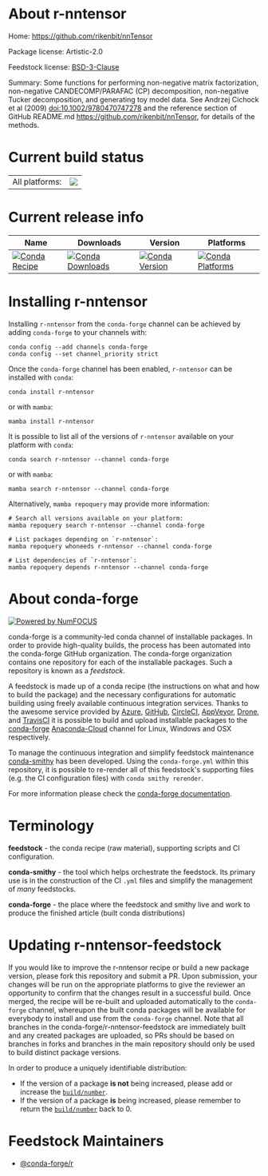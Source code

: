 About r-nntensor
================

Home: https://github.com/rikenbit/nnTensor

Package license: Artistic-2.0

Feedstock license: [BSD-3-Clause](https://github.com/conda-forge/r-nntensor-feedstock/blob/main/LICENSE.txt)

Summary: Some functions for performing non-negative matrix factorization, non-negative CANDECOMP/PARAFAC (CP) decomposition, non-negative Tucker decomposition, and generating toy model data. See Andrzej Cichock et al (2009) <doi:10.1002/9780470747278> and the reference section of GitHub README.md <https://github.com/rikenbit/nnTensor>, for details of the methods.

Current build status
====================


<table><tr><td>All platforms:</td>
    <td>
      <a href="https://dev.azure.com/conda-forge/feedstock-builds/_build/latest?definitionId=7423&branchName=main">
        <img src="https://dev.azure.com/conda-forge/feedstock-builds/_apis/build/status/r-nntensor-feedstock?branchName=main">
      </a>
    </td>
  </tr>
</table>

Current release info
====================

| Name | Downloads | Version | Platforms |
| --- | --- | --- | --- |
| [![Conda Recipe](https://img.shields.io/badge/recipe-r--nntensor-green.svg)](https://anaconda.org/conda-forge/r-nntensor) | [![Conda Downloads](https://img.shields.io/conda/dn/conda-forge/r-nntensor.svg)](https://anaconda.org/conda-forge/r-nntensor) | [![Conda Version](https://img.shields.io/conda/vn/conda-forge/r-nntensor.svg)](https://anaconda.org/conda-forge/r-nntensor) | [![Conda Platforms](https://img.shields.io/conda/pn/conda-forge/r-nntensor.svg)](https://anaconda.org/conda-forge/r-nntensor) |

Installing r-nntensor
=====================

Installing `r-nntensor` from the `conda-forge` channel can be achieved by adding `conda-forge` to your channels with:

```
conda config --add channels conda-forge
conda config --set channel_priority strict
```

Once the `conda-forge` channel has been enabled, `r-nntensor` can be installed with `conda`:

```
conda install r-nntensor
```

or with `mamba`:

```
mamba install r-nntensor
```

It is possible to list all of the versions of `r-nntensor` available on your platform with `conda`:

```
conda search r-nntensor --channel conda-forge
```

or with `mamba`:

```
mamba search r-nntensor --channel conda-forge
```

Alternatively, `mamba repoquery` may provide more information:

```
# Search all versions available on your platform:
mamba repoquery search r-nntensor --channel conda-forge

# List packages depending on `r-nntensor`:
mamba repoquery whoneeds r-nntensor --channel conda-forge

# List dependencies of `r-nntensor`:
mamba repoquery depends r-nntensor --channel conda-forge
```


About conda-forge
=================

[![Powered by
NumFOCUS](https://img.shields.io/badge/powered%20by-NumFOCUS-orange.svg?style=flat&colorA=E1523D&colorB=007D8A)](https://numfocus.org)

conda-forge is a community-led conda channel of installable packages.
In order to provide high-quality builds, the process has been automated into the
conda-forge GitHub organization. The conda-forge organization contains one repository
for each of the installable packages. Such a repository is known as a *feedstock*.

A feedstock is made up of a conda recipe (the instructions on what and how to build
the package) and the necessary configurations for automatic building using freely
available continuous integration services. Thanks to the awesome service provided by
[Azure](https://azure.microsoft.com/en-us/services/devops/), [GitHub](https://github.com/),
[CircleCI](https://circleci.com/), [AppVeyor](https://www.appveyor.com/),
[Drone](https://cloud.drone.io/welcome), and [TravisCI](https://travis-ci.com/)
it is possible to build and upload installable packages to the
[conda-forge](https://anaconda.org/conda-forge) [Anaconda-Cloud](https://anaconda.org/)
channel for Linux, Windows and OSX respectively.

To manage the continuous integration and simplify feedstock maintenance
[conda-smithy](https://github.com/conda-forge/conda-smithy) has been developed.
Using the ``conda-forge.yml`` within this repository, it is possible to re-render all of
this feedstock's supporting files (e.g. the CI configuration files) with ``conda smithy rerender``.

For more information please check the [conda-forge documentation](https://conda-forge.org/docs/).

Terminology
===========

**feedstock** - the conda recipe (raw material), supporting scripts and CI configuration.

**conda-smithy** - the tool which helps orchestrate the feedstock.
                   Its primary use is in the construction of the CI ``.yml`` files
                   and simplify the management of *many* feedstocks.

**conda-forge** - the place where the feedstock and smithy live and work to
                  produce the finished article (built conda distributions)


Updating r-nntensor-feedstock
=============================

If you would like to improve the r-nntensor recipe or build a new
package version, please fork this repository and submit a PR. Upon submission,
your changes will be run on the appropriate platforms to give the reviewer an
opportunity to confirm that the changes result in a successful build. Once
merged, the recipe will be re-built and uploaded automatically to the
`conda-forge` channel, whereupon the built conda packages will be available for
everybody to install and use from the `conda-forge` channel.
Note that all branches in the conda-forge/r-nntensor-feedstock are
immediately built and any created packages are uploaded, so PRs should be based
on branches in forks and branches in the main repository should only be used to
build distinct package versions.

In order to produce a uniquely identifiable distribution:
 * If the version of a package **is not** being increased, please add or increase
   the [``build/number``](https://docs.conda.io/projects/conda-build/en/latest/resources/define-metadata.html#build-number-and-string).
 * If the version of a package **is** being increased, please remember to return
   the [``build/number``](https://docs.conda.io/projects/conda-build/en/latest/resources/define-metadata.html#build-number-and-string)
   back to 0.

Feedstock Maintainers
=====================

* [@conda-forge/r](https://github.com/conda-forge/r/)

